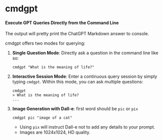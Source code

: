 # cmdgpt
#### Execute GPT Queries Directly from the Command Line
The output will pretty print the ChatGPT Markdown answer to console.


cmdgpt offers two modes for querying:

1. **Single Question Mode**: Directly ask a question in the command line like so:

   ```
   cmdgpt "What is the meaning of life?"
   ```

2. **Interactive Session Mode**: Enter a continuous query session by simply typing `cmdgpt`. Within this mode, you can ask multiple questions:

   ```
   cmdgpt
   > What is the meaning of life?
   ...
   ```
3. **Image Generation with Dall-e**: first word should be `pic` or `pix`

   ```
   cmdgpt pic "image of a cat"
   ```

   - Using `pix` will instruct Dall-e not to add any details to your prompt.
   - Images are 1024x1024, HD quality.
